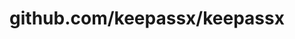 ---
layout: post
title: github.com/keepassx/keepassx
categories: link
tags: [انگلیسی, برنامه‌نویسی]
---